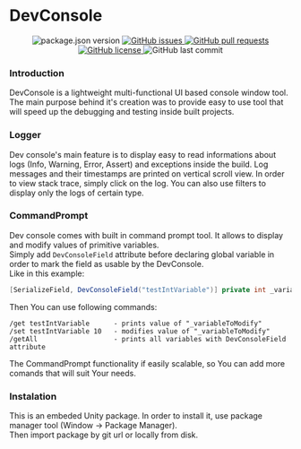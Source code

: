 # DevConsole

<p align="center">
	<img alt="package.json version" src ="https://img.shields.io/github/package-json/v/Skallu0711/DevConsole" />
	<a href="https://github.com/Skallu0711/DevConsole/issues">
		<img alt="GitHub issues" src ="https://img.shields.io/github/issues/Skallu0711/DevConsole" />
	</a>
	<a href="https://github.com/Skallu0711/DevConsole/pulls">
		<img alt="GitHub pull requests" src ="https://img.shields.io/github/issues-pr/Skallu0711/DevConsole" />
	</a>
	<a href="https://github.com/Skallu0711/DevConsole/blob/master/LICENSE">
		<img alt="GitHub license" src ="https://img.shields.io/github/license/Skallu0711/DevConsole" />
	</a>
	<img alt="GitHub last commit" src ="https://img.shields.io/github/last-commit/Skallu0711/DevConsole" />
</p>

### Introduction
DevConsole is a lightweight multi-functional UI based console window tool. <br>
The main purpose behind it's creation was to provide easy to use tool that will speed up the debugging and testing inside built projects.

### Logger
Dev console's main feature is to display easy to read informations about logs (Info, Warning, Error, Assert) and exceptions inside the build.
Log messages and their timestamps are printed on vertical scroll view. In order to view stack trace, simply click on the log.
You can also use filters to display only the logs of certain type.

### CommandPrompt
Dev console comes with built in command prompt tool. It allows to display and modify values of primitive variables. <br>
Simply add ```DevConsoleField``` attribute before declaring global variable in order to mark the field as usable by the DevConsole. <br>
Like in this example:
```cs
[SerializeField, DevConsoleField("testIntVariable")] private int _variableToModify = 5;
```
Then You can use following commands:
```
/get testIntVariable      - prints value of "_variableToModify"
/set testIntVariable 10   - modifies value of "_variableToModify"
/getAll                   - prints all variables with DevConsoleField attribute
```
The CommandPrompt functionality if easily scalable, so You can add more comands that will suit Your needs.

### Instalation
This is an embeded Unity package. In order to install it, use package manager tool (Window -> Package Manager). <br>
Then import package by git url or locally from disk.
